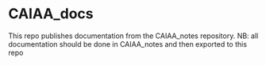 # CAIAA_docs
This repo publishes documentation from the CAIAA_notes repository. NB: all documentation should be done in CAIAA_notes and then exported to this repo

